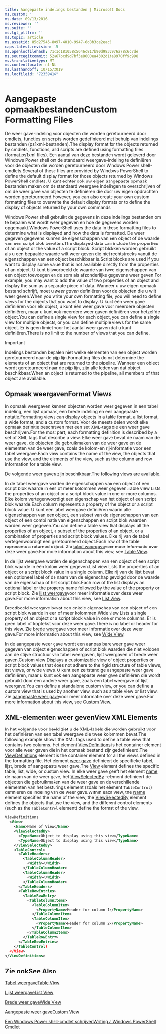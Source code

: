 ```yaml
---
title: Aangepaste indelings bestanden | Microsoft Docs
ms.custom: ''
ms.date: 09/13/2016
ms.reviewer: ''
ms.suite: ''
ms.tgt_pltfrm: ''
ms.topic: article
ms.assetid: 85d27545-8097-4010-9947-6d8b3ce2eac0
caps.latest.revision: 15
ms.openlocfilehash: 71c1c181058c5646c817b90d9832976a78c6c7de
ms.sourcegitcommit: 52a67bcd9d7bf3e8600ea4302d1fa8970ff9c998
ms.translationtype: MT
ms.contentlocale: nl-NL
ms.lasthandoff: 10/15/2019
ms.locfileid: "72359416"
---
```

# <a name="custom-formatting-files"></a><span data-ttu-id="75751-102">Aangepaste opmaakbestanden</span><span class="sxs-lookup"><span data-stu-id="75751-102">Custom Formatting Files</span></span>

<span data-ttu-id="75751-103">De weer gave-indeling voor objecten die worden geretourneerd door cmdlets, functies en scripts worden gedefinieerd met behulp van indelings bestanden (ps1xml-bestanden).</span><span class="sxs-lookup"><span data-stu-id="75751-103">The display format for the objects returned by cmdlets, functions, and scripts are defined using formatting files (format.ps1xml files).</span></span> <span data-ttu-id="75751-104">Een aantal van deze bestanden wordt geleverd door Windows Power shell om de standaard weergave-indeling te definiëren voor de objecten die worden geretourneerd door Windows Power shell-cmdlets.</span><span class="sxs-lookup"><span data-stu-id="75751-104">Several of these files are provided by Windows PowerShell to define the default display format for those objects returned by Windows PowerShell cmdlets.</span></span> <span data-ttu-id="75751-105">U kunt echter ook uw eigen aangepaste opmaak bestanden maken om de standaard weergave indelingen te overschrijven of om de weer gave van objecten te definiëren die door uw eigen opdrachten worden geretourneerd.</span><span class="sxs-lookup"><span data-stu-id="75751-105">However, you can also create your own custom formatting files to overwrite the default display formats or to define the display of objects returned by your own commands.</span></span>

<span data-ttu-id="75751-106">Windows Power shell gebruikt de gegevens in deze indelings bestanden om te bepalen wat wordt weer gegeven en hoe de gegevens worden opgemaakt.</span><span class="sxs-lookup"><span data-stu-id="75751-106">Windows PowerShell uses the data in these formatting files to determine what is displayed and how the data is formatted.</span></span> <span data-ttu-id="75751-107">De weer gegeven gegevens kunnen de eigenschappen van een object of de waarde van een script blok bevatten.</span><span class="sxs-lookup"><span data-stu-id="75751-107">The displayed data can include the properties of an object or the value of a script block.</span></span>  <span data-ttu-id="75751-108">Script blokken worden gebruikt als u een bepaalde waarde wilt weer geven die niet rechtstreeks vanuit de eigenschappen van een object beschikbaar is.</span><span class="sxs-lookup"><span data-stu-id="75751-108">Script blocks are used if you want to display some value that is not available directly from the properties of an object.</span></span> <span data-ttu-id="75751-109">U kunt bijvoorbeeld de waarde van twee eigenschappen van een object toevoegen en de som als afzonderlijke gegevens weer geven.</span><span class="sxs-lookup"><span data-stu-id="75751-109">For example, you may want to add the value of two properties of an object and display the sum as a separate piece of data.</span></span> <span data-ttu-id="75751-110">Wanneer u uw eigen opmaak bestand schrijft, moet u *weer gaven* definiëren voor de objecten die u wilt weer geven.</span><span class="sxs-lookup"><span data-stu-id="75751-110">When you write your own formatting file, you will need to define *views* for the objects that you want to display.</span></span> <span data-ttu-id="75751-111">U kunt één weer gave definiëren voor elk object, u kunt één weer gave voor meerdere objecten definiëren, maar u kunt ook meerdere weer gaven definiëren voor hetzelfde object.</span><span class="sxs-lookup"><span data-stu-id="75751-111">You can define a single view for each object, you can define a single view for multiple objects, or you can define multiple views for the same object.</span></span> <span data-ttu-id="75751-112">Er is geen limiet voor het aantal weer gaven dat u kunt definiëren.</span><span class="sxs-lookup"><span data-stu-id="75751-112">There is no limit to the number of views that you can define.</span></span>

> [!IMPORTANT]
> <span data-ttu-id="75751-113">Indelings bestanden bepalen niet welke elementen van een object worden geretourneerd naar de pijp lijn.</span><span class="sxs-lookup"><span data-stu-id="75751-113">Formatting files do not determine the elements of an object that are returned to the pipeline.</span></span> <span data-ttu-id="75751-114">Wanneer een object wordt geretourneerd naar de pijp lijn, zijn alle leden van dat object beschikbaar.</span><span class="sxs-lookup"><span data-stu-id="75751-114">When an object is returned to the pipeline, all members of that object are available.</span></span>

## <a name="format-views"></a><span data-ttu-id="75751-115">Opmaak weergaven</span><span class="sxs-lookup"><span data-stu-id="75751-115">Format Views</span></span>

<span data-ttu-id="75751-116">In opmaak weergaven kunnen objecten worden weer gegeven in een tabel indeling, een lijst opmaak, een brede indeling en een aangepaste notatie.</span><span class="sxs-lookup"><span data-stu-id="75751-116">Formatting views can display objects in a table format, a list format, a wide format, and a custom format.</span></span> <span data-ttu-id="75751-117">Voor de meeste delen wordt elke opmaak definitie beschreven met een set XML-tags die een weer gave beschrijven.</span><span class="sxs-lookup"><span data-stu-id="75751-117">For the most part, each formatting definition is described by a set of XML tags that describe a view.</span></span> <span data-ttu-id="75751-118">Elke weer gave bevat de naam van de weer gave, de objecten die gebruikmaken van de weer gave en de elementen van de weer gave, zoals de kolom-en rij-informatie voor een tabel weergave.</span><span class="sxs-lookup"><span data-stu-id="75751-118">Each view contains the name of the view, the objects that use the view, and the elements of the view, such as the column and row information for a table view.</span></span>

<span data-ttu-id="75751-119">De volgende weer gaven zijn beschikbaar.</span><span class="sxs-lookup"><span data-stu-id="75751-119">The following views are available.</span></span>

<span data-ttu-id="75751-120">In de tabel weergave worden de eigenschappen van een object of een script blok waarde in een of meer kolommen weer gegeven.</span><span class="sxs-lookup"><span data-stu-id="75751-120">Table view Lists the properties of an object or a script block value in one or more columns.</span></span> <span data-ttu-id="75751-121">Elke kolom vertegenwoordigt een eigenschap van het object of een script blok waarde.</span><span class="sxs-lookup"><span data-stu-id="75751-121">Each column represents a property of the object or a script block value.</span></span> <span data-ttu-id="75751-122">U kunt een tabel weergave definiëren waarin alle eigenschappen van een object, een subset van de eigenschappen van een object of een combi natie van eigenschappen en script blok waarden worden weer gegeven.</span><span class="sxs-lookup"><span data-stu-id="75751-122">You can define a table view that displays all the properties of an object, a subset of the properties of an object, or a combination of properties and script block values.</span></span> <span data-ttu-id="75751-123">Elke rij van de tabel vertegenwoordigt een geretourneerd object.</span><span class="sxs-lookup"><span data-stu-id="75751-123">Each row of the table represents a returned object.</span></span> <span data-ttu-id="75751-124">Zie [tabel weergave](../format/creating-a-table-view.md)voor meer informatie over deze weer gave.</span><span class="sxs-lookup"><span data-stu-id="75751-124">For more information about this view, see [Table View](../format/creating-a-table-view.md).</span></span>

<span data-ttu-id="75751-125">In de lijst weergave worden de eigenschappen van een object of een script blok waarde in één kolom weer gegeven.</span><span class="sxs-lookup"><span data-stu-id="75751-125">List view Lists the properties of an object or a script block value in a single column.</span></span> <span data-ttu-id="75751-126">Elke rij van de lijst bevat een optioneel label of de naam van de eigenschap gevolgd door de waarde van de eigenschap of het script blok.</span><span class="sxs-lookup"><span data-stu-id="75751-126">Each row of the list displays an optional label or the property name followed by the value of the property or script block.</span></span> <span data-ttu-id="75751-127">Zie [lijst weergave](../format/creating-a-list-view.md)voor meer informatie over deze weer gave.</span><span class="sxs-lookup"><span data-stu-id="75751-127">For more information about this view, see [List View](../format/creating-a-list-view.md).</span></span>

<span data-ttu-id="75751-128">Breedbeeld weergave bevat een enkele eigenschap van een object of een script blok waarde in een of meer kolommen.</span><span class="sxs-lookup"><span data-stu-id="75751-128">Wide view Lists a single property of an object or a script block value in one or more columns.</span></span> <span data-ttu-id="75751-129">Er is geen label of koptekst voor deze weer gave.</span><span class="sxs-lookup"><span data-stu-id="75751-129">There is no label or header for this view.</span></span> <span data-ttu-id="75751-130">Zie [brede weer](../format/creating-a-wide-view.md)gave voor meer informatie over deze weer gave.</span><span class="sxs-lookup"><span data-stu-id="75751-130">For more information about this view, see [Wide View](../format/creating-a-wide-view.md).</span></span>

<span data-ttu-id="75751-131">In de aangepaste weer gave wordt een aanpas bare weer gave weer gegeven van object eigenschappen of script blok waarden die niet voldoen aan de stijve structuur van tabel weergaven, lijst weergaven of brede weer gaven.</span><span class="sxs-lookup"><span data-stu-id="75751-131">Custom view Displays a customizable view of object properties or script block values that does not adhere to the rigid structure of table views, list views, or wide views.</span></span> <span data-ttu-id="75751-132">U kunt een zelfstandige aangepaste weer gave definiëren, maar u kunt ook een aangepaste weer gave definiëren die wordt gebruikt door een andere weer gave, zoals een tabel weergave of lijst weergave.</span><span class="sxs-lookup"><span data-stu-id="75751-132">You can define a standalone custom view, or you can define a custom view that is used by another view, such as a table view or list view.</span></span> <span data-ttu-id="75751-133">Zie [aangepaste weer gave](../format/creating-custom-controls.md)voor meer informatie over deze weer gave.</span><span class="sxs-lookup"><span data-stu-id="75751-133">For more information about this view, see [Custom View](../format/creating-custom-controls.md).</span></span>

## <a name="view-xml-elements"></a><span data-ttu-id="75751-134">XML-elementen weer geven</span><span class="sxs-lookup"><span data-stu-id="75751-134">View XML Elements</span></span>

<span data-ttu-id="75751-135">In het volgende voor beeld ziet u de XML-labels die worden gebruikt voor het definiëren van een tabel weergave die twee kolommen bevat.</span><span class="sxs-lookup"><span data-stu-id="75751-135">The following example shows the XML tags used to define a table view that contains two columns.</span></span> <span data-ttu-id="75751-136">Het element [ViewDefinitions](../format/viewdefinitions-element-format.md) is het container element voor alle weer gaven die in het opmaak bestand zijn gedefinieerd.</span><span class="sxs-lookup"><span data-stu-id="75751-136">The [ViewDefinitions](../format/viewdefinitions-element-format.md) element is the container element for all the views defined in the formatting file.</span></span> <span data-ttu-id="75751-137">Het element [weer gave](../format/view-element-format.md) definieert de specifieke tabel, lijst, brede of aangepaste weer gave.</span><span class="sxs-lookup"><span data-stu-id="75751-137">The [View](../format/view-element-format.md) element defines the specific table, list, wide, or custom view.</span></span> <span data-ttu-id="75751-138">In elke weer gave geeft het element [name](../format/name-element-for-view-format.md) de naam van de weer gave, het [ViewSelectedBy](../format/viewselectedby-element-format.md) -element definieert de objecten die gebruikmaken van de weer gave en de verschillende elementen van het besturings element (zoals het element `TableControl`) definiëren de indeling van de weer gave.</span><span class="sxs-lookup"><span data-stu-id="75751-138">Within each view, the [Name](../format/name-element-for-view-format.md) element specifies the name of the view, the [ViewSelectedBy](../format/viewselectedby-element-format.md) element defines the objects that use the view, and the different control elements (such as the `TableControl` element) define the format of the view.</span></span>

```xml
ViewDefinitions
  <View>
    <Name>Name of View</Name>
    <ViewSelectedBy>
      <TypeName>Object to display using this view</TypeName>
      <TypeName>Object to display using this view</TypeName>
    </ViewSelectedBy>
    <TableControl>
      <TableHeaders>
        <TableColumnHeader>
          <Width></Width>
        </TableColumnHeader>
        <TableColumnHeader>
          <Width></Width>
        </TableColumnHeader>
      </TableHeaders>
      <TableRowEntries>
        <TableRowEntry>
          <TableColumnItems>
            <TableColumnItem>
              <PropertyName>Header for column 1</PropertyName>
            </TableColumnItem>
            <TableColumnItem>
              <PropertyName>Header for column 2</PropertyName>
            </TableColumnItem>
          </TableColumnItems>
        </TableRowEntry>
      </TableRowEntries>
    </TableControl)
  </View>
</ViewDefinitions>

```

## <a name="see-also"></a><span data-ttu-id="75751-139">Zie ook</span><span class="sxs-lookup"><span data-stu-id="75751-139">See Also</span></span>

[<span data-ttu-id="75751-140">Tabel weergave</span><span class="sxs-lookup"><span data-stu-id="75751-140">Table View</span></span>](../format/creating-a-table-view.md)

[<span data-ttu-id="75751-141">Lijst weergave</span><span class="sxs-lookup"><span data-stu-id="75751-141">List View</span></span>](../format/creating-a-list-view.md)

[<span data-ttu-id="75751-142">Brede weer gave</span><span class="sxs-lookup"><span data-stu-id="75751-142">Wide View</span></span>](../format/creating-a-wide-view.md)

[<span data-ttu-id="75751-143">Aangepaste weer gave</span><span class="sxs-lookup"><span data-stu-id="75751-143">Custom View</span></span>](../format/creating-custom-controls.md)

[<span data-ttu-id="75751-144">Een Windows Power shell-cmdlet schrijven</span><span class="sxs-lookup"><span data-stu-id="75751-144">Writing a Windows PowerShell Cmdlet</span></span>](./writing-a-windows-powershell-cmdlet.md)
